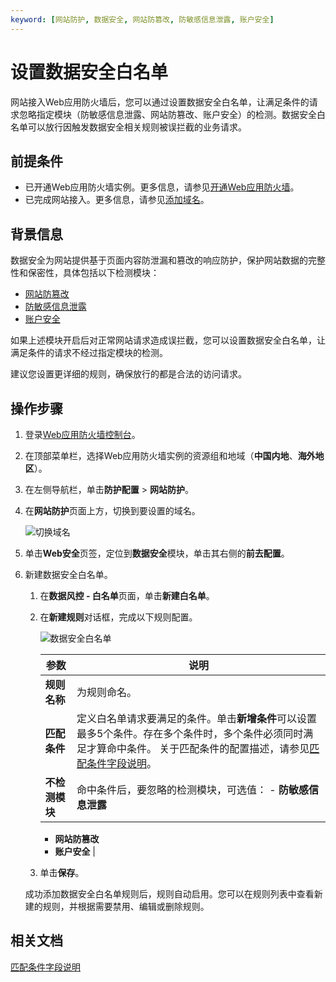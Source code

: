 ```yaml
---
keyword: [网站防护, 数据安全, 网站防篡改, 防敏感信息泄露, 账户安全]
---
```


# 设置数据安全白名单

网站接入Web应用防火墙后，您可以通过设置数据安全白名单，让满足条件的请求忽略指定模块（防敏感信息泄露、网站防篡改、账户安全）的检测。数据安全白名单可以放行因触发数据安全相关规则被误拦截的业务请求。

## 前提条件

-   已开通Web应用防火墙实例。更多信息，请参见[开通Web应用防火墙](/cn.zh-CN/产品定价/开通WAF/开通Web应用防火墙.md)。
-   已完成网站接入。更多信息，请参见[添加域名](/cn.zh-CN/接入WAF/CNAME接入/添加域名.md)。

## 背景信息

数据安全为网站提供基于页面内容防泄漏和篡改的响应防护，保护网站数据的完整性和保密性，具体包括以下检测模块：

-   [网站防篡改](/cn.zh-CN/网站防护配置/Web安全/设置网站防篡改.md)
-   [防敏感信息泄露](/cn.zh-CN/网站防护配置/Web安全/设置防敏感信息泄露.md)
-   [账户安全](/cn.zh-CN/防护实验室/设置账户安全.md)

如果上述模块开启后对正常网站请求造成误拦截，您可以设置数据安全白名单，让满足条件的请求不经过指定模块的检测。

建议您设置更详细的规则，确保放行的都是合法的访问请求。

## 操作步骤

1.  登录[Web应用防火墙控制台](https://yundun.console.aliyun.com/?p=waf)。

2.  在顶部菜单栏，选择Web应用防火墙实例的资源组和地域（**中国内地**、**海外地区**）。

3.  在左侧导航栏，单击**防护配置** \> **网站防护**。

4.  在**网站防护**页面上方，切换到要设置的域名。

    ![切换域名](https://static-aliyun-doc.oss-cn-hangzhou.aliyuncs.com/assets/img/zh-CN/1924559951/p77231.png)

5.  单击**Web安全**页签，定位到**数据安全**模块，单击其右侧的**前去配置**。

6.  新建数据安全白名单。

    1.  在**数据风控 - 白名单**页面，单击**新建白名单**。

    2.  在**新建规则**对话框，完成以下规则配置。

        ![数据安全白名单](https://static-aliyun-doc.oss-cn-hangzhou.aliyuncs.com/assets/img/zh-CN/6194330061/p74270.png)

        |参数|说明|
        |--|--|
        |**规则名称**|为规则命名。|
        |**匹配条件**|定义白名单请求要满足的条件。单击**新增条件**可以设置最多5个条件。存在多个条件时，多个条件必须同时满足才算命中条件。 关于匹配条件的配置描述，请参见[匹配条件字段说明](/cn.zh-CN/网站防护配置/匹配条件字段说明.md)。 |
        |**不检测模块**|命中条件后，要忽略的检测模块，可选值：         -   **防敏感信息泄露**
        -   **网站防篡改**
        -   **账户安全** |

    3.  单击**保存**。

    成功添加数据安全白名单规则后，规则自动启用。您可以在规则列表中查看新建的规则，并根据需要禁用、编辑或删除规则。


## 相关文档

[匹配条件字段说明](/cn.zh-CN/网站防护配置/匹配条件字段说明.md)

